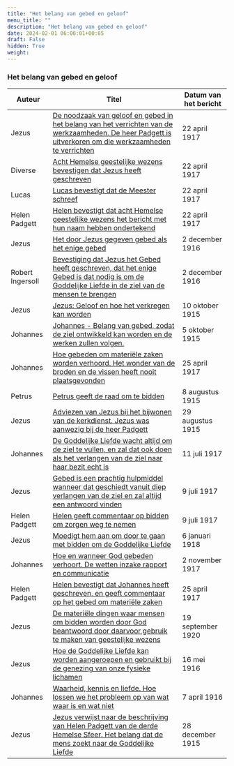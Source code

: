 ```yaml
---
title: "Het belang van gebed en geloof"
menu_title: ""
description: "Het belang van gebed en geloof"
date: 2024-02-01 06:00:01+00:85
draft: False
hidden: True
weight:
---
```

### Het belang van gebed en geloof

**Auteur** | **Titel** | **Datum van het bericht**
---|---|---
Jezus | [De noodzaak van geloof en gebed in het belang van het verrichten van de werkzaamheden. De heer Padgett is uitverkoren om die werkzaamheden te verrichten](/1-nl-padgett-messages/1-4-nl-padgett-messages-by-date/1-4-5-nl-padgett-messages-1917/nl-1917-4-22-1-jep-jesus/) | 22 april 1917
Diverse | [Acht Hemelse geestelijke wezens bevestigen dat Jezus heeft geschreven](/1-nl-padgett-messages/1-4-nl-padgett-messages-by-date/1-4-5-nl-padgett-messages-1917/nl-1917-4-22-3-jep-various/) | 22 april 1917
Lucas | [Lucas bevestigt dat de Meester schreef](/1-nl-padgett-messages/1-4-nl-padgett-messages-by-date/1-4-5-nl-padgett-messages-1917/nl-1917-4-22-2-jep-luke/) | 22 april 1917
Helen Padgett | [Helen bevestigt dat acht Hemelse geestelijke wezens het bericht met hun naam hebben ondertekend](/1-nl-padgett-messages/1-4-nl-padgett-messages-by-date/1-4-5-nl-padgett-messages-1917/nl-1917-4-22-4-jep-helen-padgett/) | 22 april 1917
Jezus | [Het door Jezus gegeven gebed als het enige gebed](/1-nl-padgett-messages/1-4-nl-padgett-messages-by-date/1-4-4-nl-padgett-messages-1916/nl-1916-12-2-1-jep-jesus/) | 2 december 1916
Robert Ingersoll | [Bevestiging dat Jezus het Gebed heeft geschreven, dat het enige Gebed is dat nodig is om de Goddelijke Liefde in de ziel van de mensen te brengen](/1-nl-padgett-messages/1-4-nl-padgett-messages-by-date/1-4-4-nl-padgett-messages-1916/nl-1916-12-2-2-jep-robert-ingersoll/) | 2 december 1916
Jezus | [Jezus: Geloof en hoe het verkregen kan worden](/1-nl-padgett-messages/1-4-nl-padgett-messages-by-date/1-4-3-nl-padgett-messages-1915-2/nl-1915-10-10-1-jep-jesus/) | 10 oktober 1915
Johannes | [Johannes - Belang van gebed, zodat de ziel ontwikkeld kan worden en de werken zullen volgen.](/1-nl-padgett-messages/1-4-nl-padgett-messages-by-date/1-4-3-nl-padgett-messages-1915-2/nl-1915-10-5-1-jep-st-john/) | 5 oktober 1915
Johannes | [Hoe gebeden om materiële zaken worden verhoord. Het wonder van de broden en de vissen heeft nooit plaatsgevonden](/1-nl-padgett-messages/1-4-nl-padgett-messages-by-date/1-4-5-nl-padgett-messages-1917/nl-1917-4-25-1-jep-st-john/) | 25 april 1917
Petrus | [Petrus geeft de raad om te bidden](/1-nl-padgett-messages/1-4-nl-padgett-messages-by-date/1-4-2-nl-padgett-messages-1915-1/nl-1915-8-8-3-jep-st-peter/) | 8 augustus 1915
Jezus | [Adviezen van Jezus bij het bijwonen van de kerkdienst. Jezus was aanwezig bij de heer Padgett](/1-nl-padgett-messages/1-4-nl-padgett-messages-by-date/1-4-2-nl-padgett-messages-1915-1/nl-1915-8-29-2-jep-jesus/) | 29 augustus 1915
Johannes | [De Goddelijke Liefde wacht altijd om de ziel te vullen, en zal dat ook doen als het verlangen van de ziel naar haar bezit echt is](/1-nl-padgett-messages/1-4-nl-padgett-messages-by-date/1-4-5-nl-padgett-messages-1917/nl-1917-7-11-1-jep-st-john/) | 11 juli 1917
Jezus | [Gebed is een prachtig hulpmiddel wanneer dat geschiedt vanuit diep verlangen van de ziel en zal altijd een antwoord vinden](/1-nl-padgett-messages/1-4-nl-padgett-messages-by-date/1-4-5-nl-padgett-messages-1917/nl-1917-7-9-1-jep-jesus/) | 9 juli 1917
Helen Padgett | [Helen geeft commentaar op bidden om zorgen weg te nemen](/1-nl-padgett-messages/1-4-nl-padgett-messages-by-date/1-4-5-nl-padgett-messages-1917/nl-1917-7-9-2-jep-helen-padgett/) | 9 juli 1917
Jezus | [Moedigt hem aan om door te gaan met bidden om de Goddelijke Liefde](/1-nl-padgett-messages/1-4-nl-padgett-messages-by-date/1-4-6-nl-padgett-messages-1918/nl-1918-1-6-1-jep-jesus/) | 6 januari 1918
Johannes | [Hoe en wanneer God gebeden verhoort. De wetten inzake rapport en communicatie](/1-nl-padgett-messages/1-4-nl-padgett-messages-by-date/1-4-5-nl-padgett-messages-1917/nl-1917-11-2-1-jep-st-john/) | 2 november 1917
Helen Padgett | [Helen bevestigt dat Johannes heeft geschreven, en geeft commentaar op het gebed om materiële zaken](/1-nl-padgett-messages/1-4-nl-padgett-messages-by-date/1-4-5-nl-padgett-messages-1917/nl-1917-4-25-2-jep-helen-padgett/) | 25 april 1917
Jezus | [De materiële dingen waar mensen om bidden worden door God beantwoord door daarvoor gebruik te maken van geestelijke wezens](/1-nl-padgett-messages/1-4-nl-padgett-messages-by-date/1-4-8-nl-padgett-messages-1920-1922/nl-1920-9-19-1-jep-jesus/) | 19 september 1920
Jezus | [Hoe de Goddelijke Liefde kan worden aangeroepen en gebruikt bij de genezing van onze fysieke lichamen](/1-nl-padgett-messages/1-4-nl-padgett-messages-by-date/1-4-4-nl-padgett-messages-1916/nl-1916-5-16-1-jep-jesus/) | 16 mei 1916
Johannes | [Waarheid, kennis en liefde. Hoe lossen we het probleem op van wat waar is en wat niet](/1-nl-padgett-messages/1-4-nl-padgett-messages-by-date/1-4-4-nl-padgett-messages-1916/nl-1916-4-7-1-jep-st-john/) | 7 april 1916
Jezus | [Jezus verwijst naar de beschrijving van Helen Padgett van de derde Hemelse Sfeer. Het belang dat de mens zoekt naar de Goddelijke Liefde](/1-nl-padgett-messages/1-4-nl-padgett-messages-by-date/1-4-3-nl-padgett-messages-1915-2/nl-1915-12-28-3-jep-jesus/) | 28 december 1915
